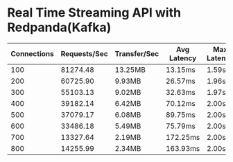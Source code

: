 # Real Time Streaming API with Redpanda(Kafka)

| Connections | Requests/Sec | Transfer/Sec | Avg Latency | Max Latency | Socket Errors (Connect/Read/Write/Timeout) | Total Requests | Total Data Read |
|-------------|--------------|--------------|-------------|-------------|-------------------------------------------|----------------|-----------------|
| 100         | 81274.48     | 13.25MB      | 13.15ms     | 1.59s       | 0/0/0/84                                 | 2443754        | 398.35MB        |
| 200         | 60725.90     | 9.93MB       | 26.57ms     | 1.96s       | 0/47/0/145                               | 1827753        | 298.90MB        |
| 300         | 55103.13     | 9.02MB       | 32.63ms     | 1.97s       | 0/179/0/208                              | 1658462        | 271.51MB        |
| 400         | 39182.14     | 6.42MB       | 70.12ms     | 2.00s       | 0/341/0/211                              | 1179250        | 193.19MB        |
| 500         | 37079.17     | 6.08MB       | 89.75ms     | 2.00s       | 0/302/64/358                              | 1115027        | 182.74MB        |
| 600         | 33486.18     | 5.49MB       | 75.79ms     | 2.00s       | 0/679/92/298                              | 1007270        | 165.12MB        |
| 700         | 13327.64     | 2.19MB       | 172.25ms    | 2.00s       | 0/1424/0/827                              | 401533         | 65.88MB         |
| 800         | 14255.99     | 2.34MB       | 163.93ms    | 2.00s       | 0/1816/2/361                              | 428815         | 70.36MB         |
